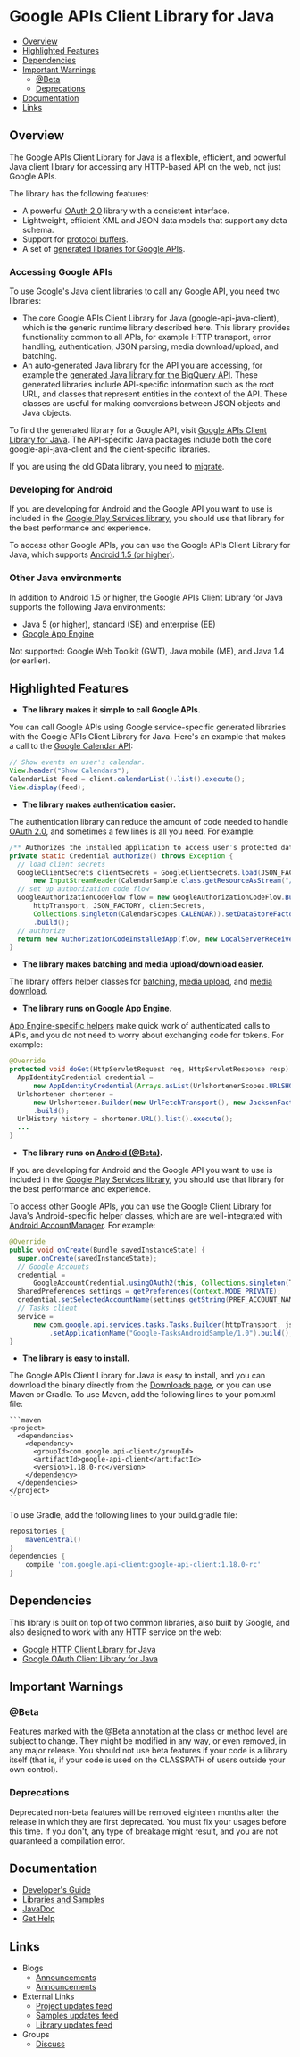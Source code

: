 # Google APIs Client Library for Java

- [Overview](#Overview)
- [Highlighted Features](#Highlighted_Features)
- [Dependencies](#Dependencies)
- [Important Warnings](#Important_Warnings)
  - [@Beta](#Beta)
  - [Deprecations](#Deprecations)
- [Documentation](#Documentation)
- [Links](#Links)

## <a name='Overview'>Overview<a/>

The Google APIs Client Library for Java is a flexible, efficient, and powerful Java client library for accessing any HTTP-based API on the web, not just Google APIs. 

The library has the following features:
 - A powerful [OAuth 2.0](http://code.google.com/p/google-api-java-client/wiki/OAuth2) library with a consistent interface.  
 - Lightweight, efficient XML and JSON data models that support any data schema.
 - Support for [protocol buffers](https://github.com/google/protobuf/).
 - A set of [generated libraries for Google APIs](https://developers.google.com/api-client-library/java/apis/). 

### Accessing Google APIs

To use Google's Java client libraries to call any Google API, you need two libraries:

 - The core Google APIs Client Library for Java (google-api-java-client), which is the generic runtime library described here. This library provides functionality common to all APIs, for example HTTP transport, error handling, authentication, JSON parsing, media download/upload, and batching. 
 - An auto-generated Java library for the API you are accessing, for example the [generated Java library for the BigQuery API](https://code.google.com/p/google-api-java-client/source/browse/bigquery-appengine-sample/?repo=samples#bigquery-appengine-sample%2Fsrc%2Fmain%2Fjava%2Fcom%2Fgoogle%2Fapi%2Fclient%2Fsample%2Fbigquery%2Fappengine%2Fdashboard%253Fstate%253Dclosed). These generated libraries include API-specific information such as the root URL, and classes that represent entities in the context of the API. These classes are useful for making conversions between JSON objects and Java objects.

To find the generated library for a Google API, visit [Google APIs Client Library for Java](https://developers.google.com/api-client-library/java/apis/). The API-specific Java packages include both the core google-api-java-client and the client-specific libraries. 

If you are using the old GData library, you need to [migrate](http://code.google.com/p/gdata-java-client/wiki/MigratingToGoogleApiJavaClient).

### Developing for Android

If you are developing for Android and the Google API you want to use is included in the [Google Play Services library](https://developer.android.com/google/play-services/index.html), you should use that library for the best performance and experience. 

To access other Google APIs, you can use the Google APIs Client Library for Java, which supports [Android 1.5 (or higher)](https://code.google.com/p/google-api-java-client/wiki/Android).

### Other Java environments

In addition to Android 1.5 or higher, the Google APIs Client Library for Java supports the following Java environments:
  - Java 5 (or higher), standard (SE) and enterprise (EE)
  - [Google App Engine](https://code.google.com/p/google-api-java-client/wiki/GoogleAppEngine)

Not supported: Google Web Toolkit (GWT), Java mobile (ME), and Java 1.4 (or earlier).

## <a name='Highlighted_Features'>Highlighted Features<a/>
- **The library makes it simple to call Google APIs.**

 You can call Google APIs using Google service-specific generated libraries with the Google APIs Client Library for Java. Here's an example that makes a call to the [Google Calendar API](https://developers.google.com/google-apps/calendar/): 

  ```java
  // Show events on user's calendar.
  View.header("Show Calendars");
  CalendarList feed = client.calendarList().list().execute();
  View.display(feed); 
  ```

- **The library makes authentication easier.**

 The authentication library can reduce the amount of code needed to handle [OAuth 2.0](https://code.google.com/p/google-api-java-client/wiki/OAuth2), and sometimes a few lines is all you need. For example:

  ```java
  /** Authorizes the installed application to access user's protected data. */
  private static Credential authorize() throws Exception {
    // load client secrets
    GoogleClientSecrets clientSecrets = GoogleClientSecrets.load(JSON_FACTORY,
        new InputStreamReader(CalendarSample.class.getResourceAsStream("/client_secrets.json")));
    // set up authorization code flow
    GoogleAuthorizationCodeFlow flow = new GoogleAuthorizationCodeFlow.Builder(
        httpTransport, JSON_FACTORY, clientSecrets,
        Collections.singleton(CalendarScopes.CALENDAR)).setDataStoreFactory(dataStoreFactory)
        .build();
    // authorize
    return new AuthorizationCodeInstalledApp(flow, new LocalServerReceiver()).authorize("user");
  } 
  ```
- **The library makes batching and media upload/download easier.**

 The library offers helper classes for [batching](https://code.google.com/p/google-api-java-client/wiki/Batch), [media upload](https://code.google.com/p/google-api-java-client/wiki/MediaUpload), and [media download](https://code.google.com/p/google-api-java-client/wiki/MediaDownload).

- **The library runs on Google App Engine.**

 [App Engine-specific helpers](https://code.google.com/p/google-api-java-client/wiki/GoogleAppEngine) make quick work of authenticated calls to APIs, and you do not need to worry about exchanging code for tokens. For example:

  ```java
  @Override
  protected void doGet(HttpServletRequest req, HttpServletResponse resp) throws IOException {
    AppIdentityCredential credential =
        new AppIdentityCredential(Arrays.asList(UrlshortenerScopes.URLSHORTENER));
    Urlshortener shortener =
        new Urlshortener.Builder(new UrlFetchTransport(), new JacksonFactory(), credential)
        .build();
    UrlHistory history = shortener.URL().list().execute();
    ...
  } 
  ```

- **The library runs on [Android (@Beta)](#@Beta).**

 If you are developing for Android and the Google API you want to use is included in the [Google Play Services library](https://developer.android.com/google/play-services/index.html), you should use that library for the best performance and experience. 

 To access other Google APIs, you can use the Google Client Library for Java's Android-specific helper classes, which are are well-integrated with [Android AccountManager](http://developer.android.com/reference/android/accounts/AccountManager.html ). For example: 

  ```java
  @Override
  public void onCreate(Bundle savedInstanceState) {
    super.onCreate(savedInstanceState);
    // Google Accounts
    credential =
        GoogleAccountCredential.usingOAuth2(this, Collections.singleton(TasksScopes.TASKS));
    SharedPreferences settings = getPreferences(Context.MODE_PRIVATE);
    credential.setSelectedAccountName(settings.getString(PREF_ACCOUNT_NAME, null));
    // Tasks client
    service =
        new com.google.api.services.tasks.Tasks.Builder(httpTransport, jsonFactory, credential)
            .setApplicationName("Google-TasksAndroidSample/1.0").build();
  } 
  ```

- **The library is easy to install.**

 The Google APIs Client Library for Java is easy to install, and you can download the binary directly from the [Downloads page](https://code.google.com/p/google-api-java-client/wiki/Downloads), or you can use Maven or Gradle. 
 To use Maven, add the following lines to your pom.xml file:

    ```maven
    <project>
      <dependencies>
        <dependency>
          <groupId>com.google.api-client</groupId>
          <artifactId>google-api-client</artifactId>
          <version>1.18.0-rc</version>
        </dependency>
      </dependencies>
    </project> 
    ``` 

 To use Gradle, add the following lines to your build.gradle file:

  ```gradle
  repositories {
      mavenCentral()
  }
  dependencies {
      compile 'com.google.api-client:google-api-client:1.18.0-rc'
  }
  ```

## <a name='Dependencies'>Dependencies<a/>
This library is built on top of two common libraries, also built by Google, and also designed to work with any HTTP service on the web: 
 * [Google HTTP Client Library for Java](https://github.com/google/google-http-java-client)
 * [Google OAuth Client Library for Java](https://github.com/google/google-oauth-java-client)

## <a name='Import_Warnings'>Important Warnings<a/>

### <a name='Beta'>@Beta<a/>

Features marked with the @Beta annotation at the class or method level are subject to change. They might be modified in any way, or even removed, in any major release. You should not use beta features if your code is a library itself (that is, if your code is used on the CLASSPATH of users outside your own control).

### <a name='Deprecations'>Deprecations<a/>

Deprecated non-beta features will be removed eighteen months after the release in which they are first deprecated. You must fix your usages before this time. If you don't, any type of breakage might result, and you are not guaranteed a compilation error.

## <a name='Documentation'>Documentation<a/>
- [Developer's Guide](https://code.google.com/p/google-api-java-client/wiki/DeveloperGuide)
- [Libraries and Samples](https://developers.google.com/api-client-library/java/apis/)
- [JavaDoc](http://javadoc.google-api-java-client.googlecode.com/hg/index.html)
- [Get Help](https://code.google.com/p/google-api-java-client/wiki/Support)

## <a name='Links'>Links<a/>
- Blogs
  - [Announcements](http://google-api-java-client.blogspot.com/)
  - [Announcements](http://googledevelopers.blogspot.com/)
- External Links
  - [Project updates feed](http://code.google.com/feeds/p/google-api-java-client/updates/basic)
  - [Samples updates feed](http://code.google.com/feeds/p/google-api-java-client/hgchanges/basic?repo=samples)
  - [Library updates feed](http://code.google.com/feeds/p/google-api-java-client/hgchanges/basic?repo=default)
- Groups
  - [Discuss]()

